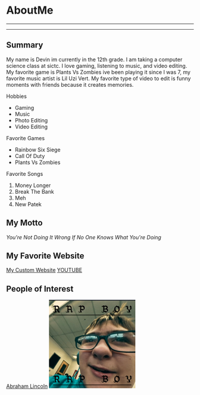 # AboutMe
---
---
## Summary

[MY WEBSITE]:https://ur-local-duummy.github.io/CallowayPortfolio/ 

My name is Devin im currently in the 12th grade. I am taking a computer science class at sictc. I love gaming, listening to music, and video editing. My favorite game is Plants Vs Zombies ive been playing it since I was 7, my favorite music artist is Lil Uzi Vert. My favorite type of video to edit is funny moments with friends because it creates memories.

[1]: https://en.wikipedia.org/wiki/Abraham_Lincoln

Hobbies
- Gaming
- Music
- Photo Editing
- Video Editing

Favorite Games
* Rainbow Six Siege
* Call Of Duty
* Plants Vs Zombies

Favorite Songs
1. Money Longer
2. Break The Bank
3. Meh
4. New Patek

## My Motto
_You're Not Doing It Wrong If No One Knows What You're Doing_

## My Favorite Website
[My Custom Website][MY WEBSITE]
[YOUTUBE](https://www.youtube.com/ "YOUTUBE" )

## People of Interest
[Abraham Lincoln][1]
![ME](https://raw.githubusercontent.com/ur-local-duummy/AboutMe/161bbdcc54d7494a21c76562b241f1a904167dd7/img/RapBoy.png)
